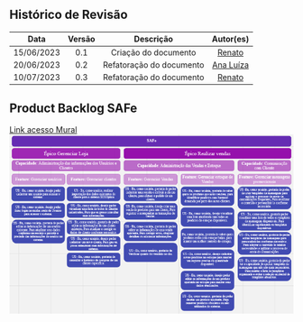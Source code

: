 ## Histórico de Revisão

|    Data    | Versão |        Descrição         |                    Autor(es)                     |
| :--------: | :----: | :----------------------: | :----------------------------------------------: |
| 15/06/2023 |  0.1   |   Criação do documento   |      [Renato](https://github.com/Osidious)       |
| 20/06/2023 |  0.2   | Refatoração do documento | [Ana Luíza](https://github.com/analufernanndess) |
| 10/07/2023 |  0.3   | Refatoração do documento |      [Renato](https://github.com/Osidious)       |

## Product Backlog SAFe

[Link acesso Mural](https://miro.com/app/board/uXjVM9bjx6o=/?share_link_id=365887793476)
![SAFe](imgs/SAFe.png)
